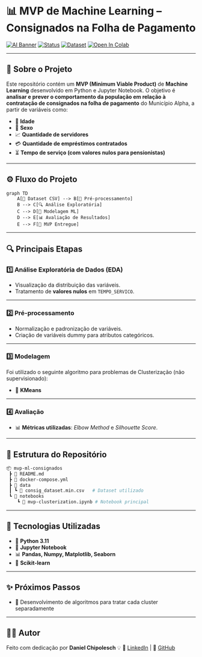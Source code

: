 # 📊 MVP de Machine Learning – Consignados na Folha de Pagamento

[![AI Banner](https://img.shields.io/badge/Machine%20Learning-MVP-blue?style=for-the-badge&logo=python)](https://github.com/danielchipolesch)
[![Status](https://img.shields.io/badge/Status-Em%20Desenvolvimento-yellow?style=for-the-badge)](https://github.com/danielchipolesch/mvp-pucrio-machine_learning/issues)
[![Dataset](https://img.shields.io/badge/Dataset-Consignados-orange?style=for-the-badge)](https://raw.githubusercontent.com/danielchipolesch/mvp-pucrio-machine_learning/refs/heads/master/data/consig_dataset.min.csv)
[![Open In Colab](https://img.shields.io/badge/Notebook-Google%20Colab-green?style=for-the-badge&logo=googlecolab)](https://colab.research.google.com/github/danielchipolesch/mvp-pucrio-machine_learning/blob/master/notebooks/mvp-clusterization.ipynb#scrollTo=e0d3d699)

---

## 🧩 Sobre o Projeto

Este repositório contém um **MVP (Minimum Viable Product)** de **Machine Learning** desenvolvido em Python e Jupyter Notebook.
O objetivo é **analisar e prever o comportamento da população em relação à contratação de consignados na folha de pagamento** do Município Alpha, a partir de variáveis como:

* 👤 **Idade**
* 🚻 **Sexo**
* 📈 **Quantidade de servidores**
* 💳 **Quantidade de empréstimos contratados**
* ⏳ **Tempo de serviço (com valores nulos para pensionistas)**

---

## ⚙️ Fluxo do Projeto

```mermaid
graph TD
    A[📂 Dataset CSV] --> B[🧹 Pré-processamento]
    B --> C[🔍 Análise Exploratória]
    C --> D[🧠 Modelagem ML]
    D --> E[📊 Avaliação de Resultados]
    E --> F[🚀 MVP Entregue]
```

---

## 🔍 Principais Etapas

### 1️⃣ Análise Exploratória de Dados (EDA)

* Visualização da distribuição das variáveis.
* Tratamento de **valores nulos** em `TEMPO_SERVICO`.


---

### 2️⃣ Pré-processamento

* Normalização e padronização de variáveis.
* Criação de variáveis dummy para atributos categóricos.

---

### 3️⃣ Modelagem

Foi utilizado o seguinte algoritmo para problemas de Clusterização (não supervisionado):

* 🤖 **KMeans**


---

### 4️⃣ Avaliação

* 📊 **Métricas utilizadas**: *Elbow Method* e *Silhouette Score*.


---

## 📂 Estrutura do Repositório

```bash
📦 mvp-ml-consignados
 ┣ 📜 README.md
 ┣ 🐳 docker-compose.yml
 ┣ 📂 data
 ┃ ┗ 📜 consig_dataset.min.csv   # Dataset utilizado
 ┗ 📂 notebooks
    ┗ 📓 mvp-clusterization.ipynb # Notebook principal
```

---

## 🚀 Tecnologias Utilizadas

* 🐍 **Python 3.11**
* 📘 **Jupyter Notebook**
* 📊 **Pandas, Numpy, Matplotlib, Seaborn**
* 🤖 **Scikit-learn**

---

## ✨ Próximos Passos

* 🔎 Desenvolvimento de algoritmos para tratar cada cluster separadamente

---

## 👨‍💻 Autor

Feito com dedicação por **Daniel Chipolesch** 💡
📌 [LinkedIn](https://br.linkedin.com/in/daniel-chipolesch-116719124) | 📌 [GitHub](https://github.com/danielchipolesch)